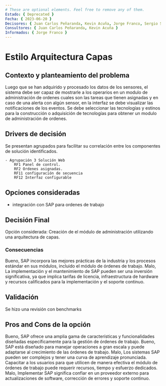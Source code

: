 ```yaml
---
# These are optional elements. Feel free to remove any of them.
Estado: { Deprecated }
Fecha: { 2023-06-20 }
Decisores: { Juan Carlos Peñaranda, Kevin Acuña, Jorge Franco, Sergio Silva }
Consultores: { Juan Carlos Peñaranda, Kevin Acuña }
Informados: { Jorge Franco }
---
```


# Estilo Arquitectura Capas

## Contexto y planteamiento del problema

Luego que se han adquirido y procesado los datos de los sensores, el sistema debe ser capaz de mostrarle a los operarios en un modulo de administración de ordenes cuales son las tareas que tienen asignadas y en caso de una alerta con algún sensor, en la interfaz se debe visualizar las notificaciones de los eventos. 
Se debe seleccionar las tecnologías y estinos para la construcción o adquisición de tecnologías para obtener un modulo de administración de ordenes.

## Drivers de decisión

Se presentan agrupados para facilitar su correlación entre los componentes de solución identificados.

    - Agrupación 3 Solución Web
        RF1 Panel de control.
        RF2 Ordenes asignadas.
        RF11 configuración de secuencia
        RF12 Interfaz configurable

## Opciones consideradas

- integración con SAP para ordenes de trabajo

## Decisión Final

Opción considerada: Creación de el módulo de administración utilizando una arquitectura de capas.

### Consecuencias

Bueno, SAP incorpora las mejores prácticas de la industria y los procesos estándar en sus módulos, incluido el módulo de órdenes de trabajo.
Malo, La implementación y el mantenimiento de SAP pueden ser una inversión significativa, ya que implica tarifas de licencia, infraestructura de hardware y recursos calificados para la implementación y el soporte continuo.

## Validación

Se hizo una revisión con benchmarks

##  Pros and Cons de la opción

Bueno, SAP ofrece una amplia gama de características y funcionalidades diseñadas específicamente para la gestión de órdenes de trabajo.
Bueno, SAP está diseñado para manejar operaciones a gran escala y puede adaptarse al crecimiento de las órdenes de trabajo.
Malo, Los sistemas SAP pueden ser complejos y tener una curva de aprendizaje pronunciada. Capacitar a los usuarios para que utilicen de manera efectiva el módulo de órdenes de trabajo puede requerir recursos, tiempo y esfuerzo dedicados.
Malo, Implementar SAP significa confiar en un proveedor externo para actualizaciones de software, corrección de errores y soporte continuo.

